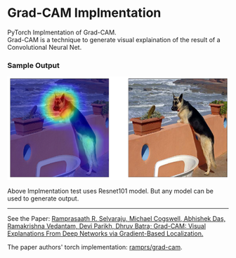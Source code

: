 # Grad-CAM Implmentation

PyTorch Implmentation of Grad-CAM.<br>
Grad-CAM is a technique to generate visual explaination of the result of a Convolutional Neural Net.

### **Sample Output**
![Image](./images/sample.png)

Above Implmentation test uses Resnet101 model. But any model can be used to generate output.

---

See the Paper: [Ramprasaath R. Selvaraju, Michael Cogswell, Abhishek Das, Ramakrishna Vedantam, Devi Parikh, Dhruv Batra; Grad-CAM: Visual Explanations From Deep Networks via Gradient-Based Localization.](https://arxiv.org/pdf/1610.02391.pdf)

The paper authors' torch implementation: [ramprs/grad-cam]([https://github.com/ramprs/grad-cam).